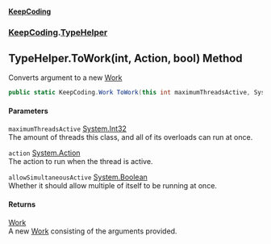 #### [KeepCoding](index.md 'index')
### [KeepCoding](KeepCoding.md 'KeepCoding').[TypeHelper](TypeHelper.md 'KeepCoding.TypeHelper')
## TypeHelper.ToWork(int, Action, bool) Method
Converts argument to a new [Work](Work.md 'KeepCoding.Work')
```csharp
public static KeepCoding.Work ToWork(this int maximumThreadsActive, System.Action action, bool allowSimultaneousActive=false);
```
#### Parameters
<a name='KeepCoding.TypeHelper.ToWork(int.System.Action.bool).maximumThreadsActive'></a>
`maximumThreadsActive` [System.Int32](https://docs.microsoft.com/en-us/dotnet/api/System.Int32 'System.Int32')  
The amount of threads this class, and all of its overloads can run at once.
  
<a name='KeepCoding.TypeHelper.ToWork(int.System.Action.bool).action'></a>
`action` [System.Action](https://docs.microsoft.com/en-us/dotnet/api/System.Action 'System.Action')  
The action to run when the thread is active.
  
<a name='KeepCoding.TypeHelper.ToWork(int.System.Action.bool).allowSimultaneousActive'></a>
`allowSimultaneousActive` [System.Boolean](https://docs.microsoft.com/en-us/dotnet/api/System.Boolean 'System.Boolean')  
Whether it should allow multiple of itself to be running at once.
  
#### Returns
[Work](Work.md 'KeepCoding.Work')  
A new [Work](Work.md 'KeepCoding.Work') consisting of the arguments provided.
